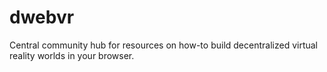 # dwebvr
Central community hub for resources on how-to build decentralized virtual reality worlds in your browser.
